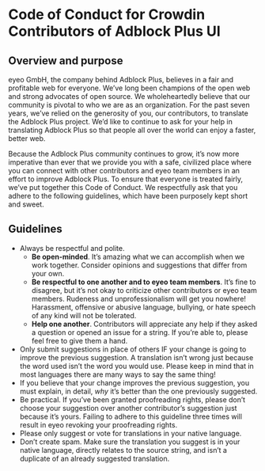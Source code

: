 # Code of Conduct for Crowdin Contributors of Adblock Plus UI

## Overview and purpose

eyeo GmbH, the company behind Adblock Plus, believes in a fair and profitable web for everyone. We’ve long been champions of the open web and strong advocates of open source. We wholeheartedly believe that our community is pivotal to who we are as an organization. For the past seven years, we’ve relied on the generosity of you, our contributors, to translate the Adblock Plus project. We’d like to continue to ask for your help in translating Adblock Plus so that people all over the world can enjoy a faster, better web. 

Because the Adblock Plus community continues to grow, it’s now more imperative than ever that we provide you with a safe, civilized place where you can connect with other contributors and eyeo team members in an effort to improve Adblock Plus. To ensure that everyone is treated fairly, we’ve put together this Code of Conduct. We respectfully ask that you adhere to the following guidelines, which have been purposely kept short and sweet.

## Guidelines

- Always be respectful and polite. 
  - **Be open-minded**. It’s amazing what we can accomplish when we work together. Consider opinions and suggestions that differ from your own.
  - **Be respectful to one another and to eyeo team members**. It’s fine to disagree, but it’s not okay to criticize other contributors or eyeo team members. Rudeness and unprofessionalism will get you nowhere! Harassment, offensive or abusive language, bullying, or hate speech of any kind will not be tolerated.
  - **Help one another**. Contributors will appreciate any help if they asked a question or opened an issue for a string. If you’re able to, please feel free to give them a hand.
- Only submit suggestions in place of others IF your change is going to improve the previous suggestion. A translation isn’t wrong just because the word used isn’t the word you would use. Please keep in mind that in most languages there are many ways to say the same thing!
- If you believe that your change improves the previous suggestion, you must explain, in detail, *why* it’s better than the one previously suggested.
- Be practical. If you’ve been granted proofreading rights, please don’t choose your suggestion over another contributor’s suggestion just because it’s yours. Failing to adhere to this guideline three times will result in eyeo revoking your proofreading rights.
- Please only suggest or vote for translations in your native language.
- Don’t create spam. Make sure the translation you suggest is in your native language, directly relates to the source string, and isn’t a duplicate of an already suggested translation.

